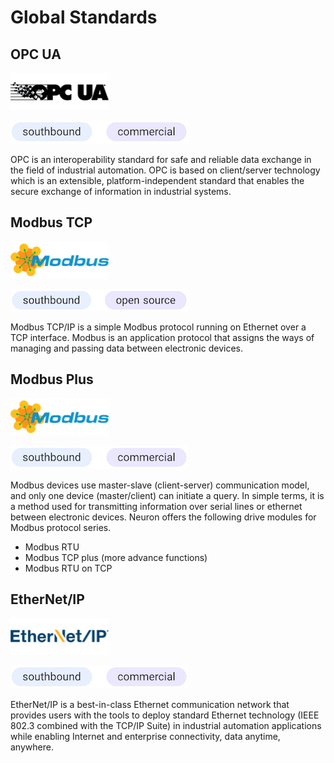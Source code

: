 # Global Standards

## OPC UA

![opc-ua](./assets/OPCUA.png)

![south-commercial](./assets/south-commercial.png)

OPC is an interoperability standard for safe and reliable data exchange in the field of industrial automation. OPC is based on client/server technology which is an extensible, platform-independent standard that enables the secure exchange of information in industrial systems.

## Modbus TCP

![modbus](./assets/Modbus.png)

![south-open](./assets/south-open.png)

Modbus TCP/IP is a simple Modbus protocol running on Ethernet over a TCP interface. Modbus is an application protocol that assigns the ways of managing and passing data between electronic devices.

## Modbus Plus

![modbus](./assets/Modbus.png)

![south-commercial](./assets/south-commercial.png)

Modbus devices use master-slave (client-server) communication model, and only one device (master/client) can initiate a query. In simple terms, it is a method used for transmitting information over serial lines or ethernet between electronic devices. Neuron offers the following drive modules for Modbus protocol series.

* Modbus RTU
* Modbus TCP plus (more advance functions)
* Modbus RTU on TCP

## EtherNet/IP

![ethernet](./assets/EtherNet.png)

![south-commercial](./assets/south-commercial.png)

EtherNet/IP is a best-in-class Ethernet communication network that provides users with the tools to deploy standard Ethernet technology (IEEE 802.3 combined with the TCP/IP Suite) in industrial automation applications while enabling Internet and enterprise connectivity, data anytime, anywhere.
